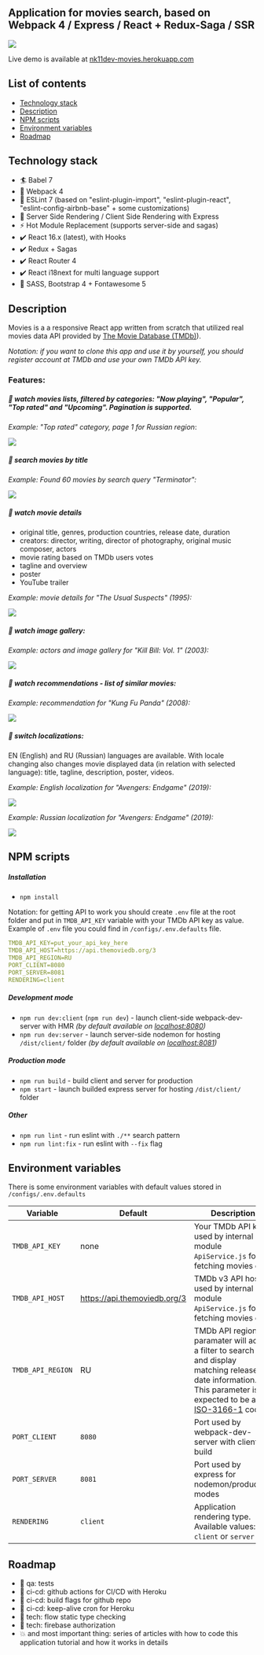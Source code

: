 ## Application for movies search, based on Webpack 4 / Express / React + Redux-Saga / SSR
<img src="src/assets/img/build-stack.gif">

Live demo is available at [nk11dev-movies.herokuapp.com](https://nk11dev-movies.herokuapp.com/)

## List of contents

- [Technology stack](#Technology-stack)
- [Description](#Description)
- [NPM scripts](#NPM-scripts)
- [Environment variables](#Environment-variables)
- [Roadmap](#Roadmap)

## Technology stack
- 🏄 Babel 7
- 🎁 Webpack 4
- 📐 ESLint 7 (based on "eslint-plugin-import", "eslint-plugin-react", "eslint-config-airbnb-base" + some customizations)
- 🚀 Server Side Rendering / Client Side Rendering with Express
- ⚡ Hot Module Replacement  (supports server-side and sagas)
- ✔️ React 16.x (latest), with Hooks
- ✔️ Redux + Sagas
- ✔️ React Router 4
- ✔️ React i18next for multi language support
- 🍦️ SASS, Bootstrap 4 + Fontawesome 5

## Description
Movies is a a responsive React app written from scratch that utilized real movies data API provided by [The Movie Database (TMDb)](https://www.themoviedb.org/documentation/api)).

*Notation: if you want to clone this app and use it by yourself, you should register account at TMDb and use your own TMDb API key.* 

### Features: 
##### 🎥 watch movies lists, filtered by categories: "Now playing", "Popular", "Top rated" and "Upcoming". Pagination is supported.
*Example: "Top rated" category, page 1 for Russian region*:

<img src="src/assets/img/screens/screen_1.png">

##### 🎥 search movies by title
*Example: Found 60 movies by search query "Terminator":*

<img src="src/assets/img/screens/screen_2.png">

##### 🎥 watch movie details
- original title, genres, production countries, release date, duration
- creators: director, writing, director of photography, original music composer, actors
- movie rating based on TMDb users votes
- tagline and overview
- poster
- YouTube trailer 

*Example: movie details for "The Usual Suspects" (1995):*

<img src="src/assets/img/screens/screen_3.png">

##### 🎥 watch image gallery:
*Example: actors and image gallery for "Kill Bill: Vol. 1" (2003):*

<img src="src/assets/img/screens/screen_4.png">

##### 🎥 watch recommendations - list of similar movies:
*Example: recommendation for "Kung Fu Panda" (2008):*

<img src="src/assets/img/screens/screen_5.png">
    
##### 🎥 switch localizations:

EN (English) and RU (Russian) languages are available. 
With locale changing also changes movie displayed data (in relation with selected language): title, tagline, description, poster, videos.

*Example: English localization for "Avengers: Endgame" (2019):*

<img src="src/assets/img/screens/screen_6.png">

*Example: Russian localization for "Avengers: Endgame" (2019):*

<img src="src/assets/img/screens/screen_7.png">

## NPM scripts
##### Installation
- `npm install`

Notation: for getting API to work you should create `.env` file at the root folder and put in `TMDB_API_KEY` variable with your TMDb API key as value.
Example of `.env` file you could find in `/configs/.env.defaults` file.
```yaml
TMDB_API_KEY=put_your_api_key_here
TMDB_API_HOST=https://api.themoviedb.org/3
TMDB_API_REGION=RU
PORT_CLIENT=8080
PORT_SERVER=8081
RENDERING=client
```


##### Development mode
- `npm run dev:client` (`npm run dev`) - launch client-side webpack-dev-server with HMR *(by default available on [localhost:8080](http://localhost:8080))*
- `npm run dev:server` - launch server-side nodemon for hosting `/dist/client/` folder *(by default available on [localhost:8081](http://localhost:8081))*

##### Production mode
- `npm run build` - build client and server for production
- `npm start` - launch builded express server for hosting `/dist/client/` folder 

##### Other
- `npm run lint` - run eslint with `./**` search pattern 
- `npm run lint:fix` - run eslint with `--fix` flag

## Environment variables

There is some environment variables with default values stored in `/configs/.env.defaults`

| Variable         | Default            | Description                                                      
| ---------------- | ------------------ |------------------ |
| `TMDB_API_KEY` | none | Your TMDb API key, used by internal module `ApiService.js` for fetching movies data |
| `TMDB_API_HOST` | https://api.themoviedb.org/3 | TMDb v3 API host, used by internal module `ApiService.js` for fetching movies data |
| `TMDB_API_REGION` | RU | TMDb API region paramater will act as a filter to search for and display matching release date information. This parameter is expected to be an [ISO-3166-1](https://en.wikipedia.org/wiki/ISO_3166-1_alpha-2) code.|
| `PORT_CLIENT` | `8080` | Port used by webpack-dev-server with client build |
| `PORT_SERVER` | `8081` | Port used by express for nodemon/production modes |
| `RENDERING` | `client` | Application rendering type. Available values: `client` or `server` |

## Roadmap
- 🔲 qa: tests
- 🔲 ci-cd: github actions for CI/CD with Heroku
- 🔲 ci-cd: build flags for github repo
- 🔲 ci-cd: keep-alive cron for Heroku
- 🔲 tech: flow static type checking
- 🔲 tech: firebase authorization
- 💥 and most important thing: series of articles with how to code this application tutorial and how it works in details